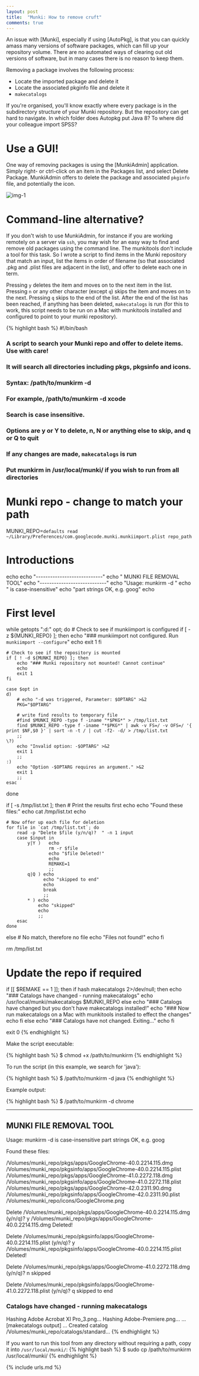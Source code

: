 ```yaml
---
layout: post
title:  "Munki: How to remove cruft"
comments: true
---
```


An issue with [Munki], especially if using [AutoPkg], is that you can quickly amass many versions of software packages, which can fill up your repository volume. There are no automated ways of clearing out old versions of software, but in many cases there is no reason to keep them.

Removing a package involves the following process:

   * Locate the imported package and delete it
   * Locate the associated pkginfo file and delete it
   * `makecatalogs`

If you're organised, you'll know exactly where every package is in the subdirectory structure of your Munki repository. But the repository can get hard to navigate. In which folder does Autopkg put Java 8? To where did your colleague import SPSS?

Use a GUI!
=============

One way of removing packages is using the [MunkiAdmin] application. Simply right- or ctrl-click on an item in the Packages list, and select Delete Package. MunkiAdmin offers to delete the package and associated `pkginfo` file, and potentially the icon.

![img-1]

Command-line alternative?
=============

If you don't wish to use MunkiAdmin, for instance if you are working remotely on a server via `ssh`, you may wish for an easy way to find and remove old packages using the command line. The munkitools don't include a tool for this task. So I wrote a script to find items in the Munki repository that match an input, list the items in order of filename (so that associated .pkg and .plist files are adjacent in the list), and offer to delete each one in term.

Pressing `y` deletes the item and moves on to the next item in the list. Pressing `n` or any other character (except `q`) skips the item and moves on to the next. Pressing `q` skips to the end of the list. After the end of the list has been reached, if anything has been deleted, `makecatalogs` is run (for this to work, this script needs to be run on a Mac with munkitools installed and configured to point to your munki repository).

{% highlight bash %}
#!/bin/bash

### A script to search your Munki repo and offer to delete items. Use with care! 
### It will search all directories including pkgs, pkgsinfo and icons.
###    Syntax: /path/to/munkirm -d <search-term>
###    For example, /path/to/munkirm -d xcode
### Search is case insensitive. 
### Options are y or Y to delete, n, N or anything else to skip, and q or Q to quit
### If any changes are made, `makecatalogs` is run
### Put munkirm in /usr/local/munki/ if you wish to run from all directories

# Munki repo - change to match your path
MUNKI_REPO=`defaults read ~/Library/Preferences/com.googlecode.munki.munkiimport.plist repo_path`

# Introductions
echo
echo "----------------------------"
echo "  MUNKI FILE REMOVAL TOOL"
echo "----------------------------"
echo "Usage:   munkirm -d <string>"
echo "<string> is case-insensitive"
echo "part strings OK, e.g. goog"
echo

# First level
while getopts ":d:" opt; do
	# Check to see if munkiimport is configured
	if [ -z ${MUNKI_REPO} ]; then
		echo "### munkiimport not configured. Run  `munkiimport --configure`"
		echo
		exit 1
	fi

	# Check to see if the repository is mounted
	if [ ! -d ${MUNKI_REPO} ]; then
		echo "### Munki repository not mounted! Cannot continue"
		echo
		exit 1
	fi
	
	case $opt in
    d)
    	# echo "-d was triggered, Parameter: $OPTARG" >&2
    	PKG="$OPTARG"
    	
    	# write find results to temporary file
    	#find $MUNKI_REPO -type f -iname "*$PKG*" > /tmp/list.txt
    	find $MUNKI_REPO -type f -iname "*$PKG*" | awk -v FS=/ -v OFS=/ '{ print $NF,$0 }' | sort -n -t / | cut -f2- -d/ > /tmp/list.txt
    	;;
    \?)
      	echo "Invalid option: -$OPTARG" >&2
      	exit 1
      	;;
    :)
      	echo "Option -$OPTARG requires an argument." >&2
      	exit 1
      	;;
  	esac
done

if [ -s /tmp/list.txt ]; then
	# Print the results first
	echo
	echo "Found these files:"
	echo
	cat /tmp/list.txt
	echo
	
	# Now offer up each file for deletion
	for file in `cat /tmp/list.txt`; do
		read -p "Delete $file (y/n/q)?  " -n 1 input    
		case $input in 
			y|Y ) 	echo
					rm -r $file 
					echo "$file Deleted!"
					echo
					REMAKE=1
					;;
			q|Q ) echo
			      echo "skipped to end"
			      echo
			      break
			      ;;
			* ) echo
			    echo "skipped"
			    echo
			    ;;
		esac
	done
else
	# No match, therefore no file
	echo "Files not found!"
	echo
fi

rm /tmp/list.txt


# Update the repo if required
if [[ $REMAKE == 1 ]]; then
	if hash makecatalogs 2>/dev/null; then
		echo "### Catalogs have changed - running makecatalogs"
		echo
		/usr/local/munki/makecatalogs $MUNKI_REPO
	else
		echo "### Catalogs have changed but you don't have makecatalogs installed!"
		echo "### Now run makecatalogs on a Mac with munkitools installed to effect the changes"
		echo
	fi
else
	echo "### Catalogs have not changed. Exiting..."
	echo
fi

exit 0
{% endhighlight %}


Make the script executable:

{% highlight bash %}
$ chmod +x /path/to/munkirm
{% endhighlight %}

To run the script (in this example, we search for 'java'):

{% highlight bash %}
$ /path/to/munkirm -d java
{% endhighlight %}

Example output:

{% highlight bash %}
$ /path/to/munkirm -d chrome

----------------------------
  MUNKI FILE REMOVAL TOOL
----------------------------
Usage:   munkirm -d 
 is case-insensitive
part strings OK, e.g. goog

Found these files:

/Volumes/munki_repo/pkgs/apps/GoogleChrome-40.0.2214.115.dmg
/Volumes/munki_repo/pkgsinfo/apps/GoogleChrome-40.0.2214.115.plist
/Volumes/munki_repo/pkgs/apps/GoogleChrome-41.0.2272.118.dmg
/Volumes/munki_repo/pkgsinfo/apps/GoogleChrome-41.0.2272.118.plist
/Volumes/munki_repo/pkgs/apps/GoogleChrome-42.0.2311.90.dmg
/Volumes/munki_repo/pkgsinfo/apps/GoogleChrome-42.0.2311.90.plist
/Volumes/munki_repo/icons/GoogleChrome.png

Delete /Volumes/munki_repo/pkgs/apps/GoogleChrome-40.0.2214.115.dmg (y/n/q)? y
/Volumes/munki_repo/pkgs/apps/GoogleChrome-40.0.2214.115.dmg Deleted!

Delete /Volumes/munki_repo/pkgsinfo/apps/GoogleChrome-40.0.2214.115.plist (y/n/q)? y
/Volumes/munki_repo/pkgsinfo/apps/GoogleChrome-40.0.2214.115.plist Deleted!

Delete /Volumes/munki_repo/pkgs/apps/GoogleChrome-41.0.2272.118.dmg (y/n/q)? n
skipped

Delete /Volumes/munki_repo/pkgsinfo/apps/GoogleChrome-41.0.2272.118.plist (y/n/q)? q
skipped to end

### Catalogs have changed - running makecatalogs

Hashing Adobe Acrobat XI Pro_3.png...
Hashing Adobe-Premiere.png...
... [makecatalogs output] ...
Created catalog /Volumes/munki_repo/catalogs/standard...
{% endhighlight %}

If you want to run this tool from any directory without requiring a path, copy it into `/usr/local/munki/`:
{% highlight bash %}
$ sudo cp /path/to/munkirm /usr/local/munki/
{% endhighlight %}

[img-1]: /assets/images/munkirm-1.png

{% include urls.md %}


